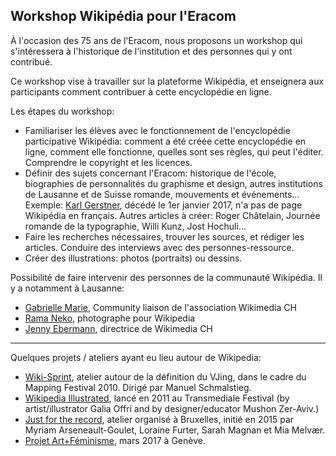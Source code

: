 ## Workshop Wikipédia pour l'Eracom

À l'occasion des 75 ans de l'Eracom, nous proposons un workshop qui s'intéressera à l'historique de l'institution et des personnes qui y ont contribué. 

Ce workshop vise à travailler sur la plateforme Wikipédia, et enseignera aux participants comment contribuer à cette encyclopédie en ligne.

Les étapes du workshop:

* Familiariser les élèves avec le fonctionnement de l'encyclopédie participative Wikipédia: comment a été créée cette encyclopédie en ligne, comment elle fonctionne, quelles sont ses règles, qui peut l'éditer. Comprendre le copyright et les licences.
* Définir des sujets concernant l'Eracom: historique de l'école, biographies de personnalités du graphisme et design, autres institutions de Lausanne et de Suisse romande, mouvements et événements... Exemple: [Karl Gerstner](https://en.wikipedia.org/wiki/Karl_Gerstner), décédé le 1er janvier 2017, n'a pas de page Wikipédia en français. Autres articles à créer: Roger Châtelain, Journée romande de la typographie, Willi Kunz, Jost Hochuli...
* Faire les recherches nécessaires, trouver les sources, et rédiger les articles. Conduire des interviews avec des personnes-ressource.
* Créer des illustrations: photos (portraits) ou dessins.

Possibilité de faire intervenir des personnes de la communauté Wikipédia. Il y a notamment à Lausanne: 

* [Gabrielle Marie](https://fr.wikipedia.org/wiki/Utilisatrice:Gabrielle_Marie_WMCH), Community liaison de l'association Wikimedia CH
* [Rama Neko](https://commons.wikimedia.org/wiki/User:Rama), photographe pour Wikipedia
* [Jenny Ebermann](https://meta.wikimedia.org/wiki/User:Jeeb1207), directrice de Wikimedia CH

***

Quelques projets / ateliers ayant eu lieu autour de Wikipedia:

* [Wiki-Sprint](https://wiki-sprint.ch/), atelier autour de la définition du VJing, dans le cadre du Mapping Festival 2010. Dirigé par Manuel Schmalstieg.
* [Wikipedia Illustrated](http://www.wikipediaillustrated.org/about), lancé en 2011 au Transmediale Festival (by artist/illustrator Galia Offri and by designer/educator Mushon Zer-Aviv.)
* [Just for the record](http://justfortherecord.space/), atelier organisé à Bruxelles, initié en 2015 par Myriam Arseneault-Goulet, Loraine Furter, Sarah Magnan et Mia Melvær.
* [Projet Art+Féminisme](https://fr.wikipedia.org/wiki/Projet:Art%2BF%C3%A9minisme/2017/Gen%C3%A8ve), mars 2017 à Genève.
